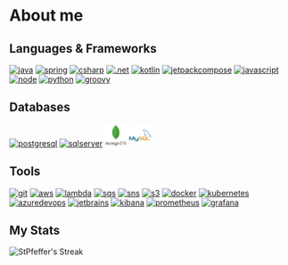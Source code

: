 # About me

## Languages & Frameworks

<a href="https://www.java.com/" target="_blank" rel="noreferrer"> <img src="https://cdn.jsdelivr.net/gh/devicons/devicon@latest/icons/java/java-original.svg" alt="java" width="40" height="40" /></a>
<a href="https://spring.io/" target="_blank" rel="noreferrer"> <img src="https://cdn.jsdelivr.net/gh/devicons/devicon@latest/icons/spring/spring-original.svg" alt="spring" width="40" height="40" /></a>
<a href="https://learn.microsoft.com/dotnet/csharp/" target="_blank" rel="noreferrer"> <img src="https://cdn.jsdelivr.net/gh/devicons/devicon@latest/icons/csharp/csharp-original.svg" alt="csharp" width="40" height="40" /></a>
<a href="https://dotnet.microsoft.com/" target="_blank" rel="noreferrer"> <img src="https://cdn.jsdelivr.net/gh/devicons/devicon@latest/icons/dotnetcore/dotnetcore-original.svg" alt=".net" width="40" height="40" /></a>
<a href="https://kotlinlang.org/" target="_blank" rel="noreferrer"> <img src="https://cdn.jsdelivr.net/gh/devicons/devicon@latest/icons/kotlin/kotlin-original.svg" alt="kotlin" width="40" height="40" /></a>
<a href="https://developer.android.com/develop/ui/compose" target="_blank" rel="noreferrer"> <img src="https://cdn.jsdelivr.net/gh/devicons/devicon@latest/icons/jetpackcompose/jetpackcompose-original.svg" alt="jetpackcompose" width="40" height="40" /></a>
<a href="https://developer.mozilla.org/docs/Web/JavaScript" target="_blank" rel="noreferrer"> <img src="https://cdn.jsdelivr.net/gh/devicons/devicon@latest/icons/javascript/javascript-original.svg" alt="javascript" width="40" height="40" /></a>
<a href="https://nodejs.org" target="_blank" rel="noreferrer"> <img src="https://cdn.jsdelivr.net/gh/devicons/devicon@latest/icons/nodejs/nodejs-original-wordmark.svg" alt="node" width="40" height="40" /></a>
<a href="https://www.python.org/" target="_blank" rel="noreferrer"> <img src="https://cdn.jsdelivr.net/gh/devicons/devicon@latest/icons/python/python-original.svg" alt="python" width="40" height="40" /></a>
<a href="https://groovy-lang.org/" target="_blank" rel="noreferrer"> <img src="https://cdn.jsdelivr.net/gh/devicons/devicon@latest/icons/groovy/groovy-original.svg" alt="groovy" width="40" height="40" /></a>

## Databases

<a href="https://www.postgresql.org" target="_blank" rel="noreferrer"> <img src="https://cdn.jsdelivr.net/gh/devicons/devicon@latest/icons/postgresql/postgresql-original.svg" alt="postgresql" width="40" height="40" /></a>
<a href="https://www.microsoft.com/sql-server" target="_blank" rel="noreferrer"> <img src="https://cdn.jsdelivr.net/gh/devicons/devicon@latest/icons/microsoftsqlserver/microsoftsqlserver-original.svg" alt="sqlserver" width="40" height="40" /></a>
<a href="https://www.mongodb.com/" target="_blank" rel="noreferrer"> <img src="https://raw.githubusercontent.com/devicons/devicon/master/icons/mongodb/mongodb-original-wordmark.svg" alt="mongodb" width="40" height="40" /></a>
<a href="https://www.mysql.com/" target="_blank" rel="noreferrer"> <img src="https://raw.githubusercontent.com/devicons/devicon/master/icons/mysql/mysql-original-wordmark.svg" alt="mysql" width="40" height="40" /></a>

## Tools

<a href="https://git-scm.com/" target="_blank" rel="noreferrer"> <img src="https://cdn.jsdelivr.net/gh/devicons/devicon@latest/icons/git/git-original.svg" alt="git" width="40" height="40" /></a>
<a href="https://aws.amazon.com/" target="_blank" rel="noreferrer"> <img src="https://cdn.jsdelivr.net/gh/devicons/devicon@latest/icons/amazonwebservices/amazonwebservices-plain-wordmark.svg" alt="aws" width="40" height="40" /></a>
<a href="https://aws.amazon.com/lambda/" target="_blank" rel="noreferrer"> <img src="https://icon.icepanel.io/AWS/svg/Compute/Lambda.svg" alt="lambda" width="40" height="40" /></a>
<a href="https://aws.amazon.com/sqs/" target="_blank" rel="noreferrer"> <img src="https://icon.icepanel.io/AWS/svg/App-Integration/Simple-Queue-Service.svg" alt="sqs" width="40" height="40" /></a>
<a href="https://aws.amazon.com/sns/" target="_blank" rel="noreferrer"> <img src="https://icon.icepanel.io/AWS/svg/App-Integration/Simple-Notification-Service.svg" alt="sns" width="40" height="40" /></a>
<a href="https://aws.amazon.com/s3/" target="_blank" rel="noreferrer"> <img src="https://icon.icepanel.io/AWS/svg/Storage/Simple-Storage-Service.svg" alt="s3" width="40" height="40" /></a>
<a href="https://www.docker.com/" target="_blank" rel="noreferrer"> <img src="https://cdn.jsdelivr.net/gh/devicons/devicon@latest/icons/docker/docker-original.svg" alt="docker" width="40" height="40" /></a>
<a href="https://kubernetes.io/" target="_blank" rel="noreferrer"> <img src="https://cdn.jsdelivr.net/gh/devicons/devicon@latest/icons/kubernetes/kubernetes-original.svg" alt="kubernetes" width="40" height="40" /></a>
<a href="https://azure.microsoft.comproducts/devops" target="_blank" rel="noreferrer"> <img src="https://cdn.jsdelivr.net/gh/devicons/devicon@latest/icons/azuredevops/azuredevops-original.svg" alt="azuredevops" width="40" height="40" /></a>
<a href="https://www.jetbrains.com/" target="_blank" rel="noreferrer"> <img src="https://cdn.jsdelivr.net/gh/devicons/devicon@latest/icons/jetbrains/jetbrains-original.svg" alt="jetbrains" width="40" height="40" /></a>
<a href="https://www.elastic.co/kibana" target="_blank" rel="noreferrer"> <img src="https://cdn.jsdelivr.net/gh/devicons/devicon@latest/icons/kibana/kibana-original.svg" alt="kibana" width="40" height="40" /></a>
<a href="https://prometheus.io/" target="_blank" rel="noreferrer"> <img src="https://cdn.jsdelivr.net/gh/devicons/devicon@latest/icons/prometheus/prometheus-original.svg" alt="prometheus" width="40" height="40" /></a>
<a href="[https://prometheus.io/](https://grafana.com/)" target="_blank" rel="noreferrer"> <img src="https://cdn.jsdelivr.net/gh/devicons/devicon@latest/icons/grafana/grafana-original.svg" alt="grafana" width="40" height="40" /></a>

## My Stats

![StPfeffer's Streak](https://github-readme-streak-stats.herokuapp.com/?user=StPfeffer&theme=dark&hide_border=true)
